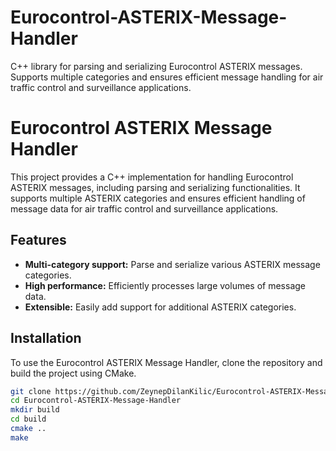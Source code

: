 # Eurocontrol-ASTERIX-Message-Handler
C++ library for parsing and serializing Eurocontrol ASTERIX messages. Supports multiple categories and ensures efficient message handling for air traffic control and surveillance applications.
# Eurocontrol ASTERIX Message Handler

This project provides a C++ implementation for handling Eurocontrol ASTERIX messages, including parsing and serializing functionalities. It supports multiple ASTERIX categories and ensures efficient handling of message data for air traffic control and surveillance applications.

## Features

- **Multi-category support:** Parse and serialize various ASTERIX message categories.
- **High performance:** Efficiently processes large volumes of message data.
- **Extensible:** Easily add support for additional ASTERIX categories.

## Installation

To use the Eurocontrol ASTERIX Message Handler, clone the repository and build the project using CMake.

```bash
git clone https://github.com/ZeynepDilanKilic/Eurocontrol-ASTERIX-Message-Handler.git
cd Eurocontrol-ASTERIX-Message-Handler
mkdir build
cd build
cmake ..
make
